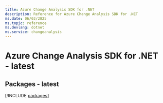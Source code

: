 ```yaml
---
title: Azure Change Analysis SDK for .NET
description: Reference for Azure Change Analysis SDK for .NET
ms.date: 06/03/2025
ms.topic: reference
ms.devlang: dotnet
ms.service: changeanalysis
---
```

# Azure Change Analysis SDK for .NET - latest
## Packages - latest
[!INCLUDE [packages](change-analysis-index.md)]